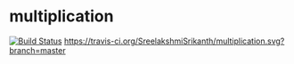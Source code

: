 # multiplication
[![Build Status](https://travis-ci.org/SreelakshmiSrikanth/multiplication.svg?branch=master)](https://travis-ci.org/SreelakshmiSrikanth/multiplication)
https://travis-ci.org/SreelakshmiSrikanth/multiplication.svg?branch=master

